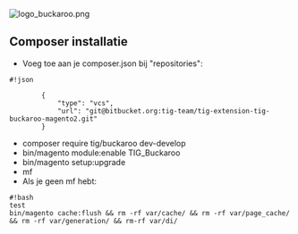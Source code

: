 ![logo_buckaroo.png](https://bitbucket.org/repo/oXxajd/images/1156190506-logo_buckaroo.png)
## Composer installatie ##
* Voeg toe aan je composer.json bij "repositories": 

```
#!json

        {
            "type": "vcs",
            "url": "git@bitbucket.org:tig-team/tig-extension-tig-buckaroo-magento2.git"
        }
```
* composer require tig/buckaroo dev-develop
* bin/magento module:enable TIG_Buckaroo
* bin/magento setup:upgrade
* mf
* Als je geen mf hebt: 
```
#!bash
test
bin/magento cache:flush && rm -rf var/cache/ && rm -rf var/page_cache/ && rm -rf var/generation/ && rm-rf var/di/
```